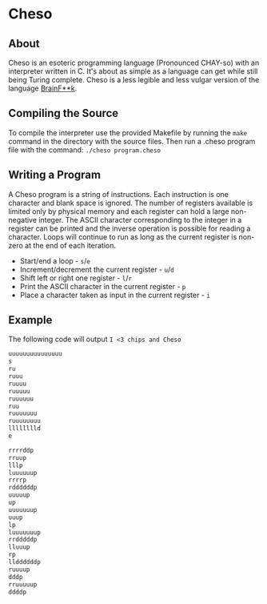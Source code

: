 # Cheso

## About

Cheso is an esoteric programming language (Pronounced CHAY-so) with an interpreter written in C. It's about as simple as a language can get while still being Turing complete. Cheso is a less legible and less vulgar version of the language [BrainF**k](https://en.wikipedia.org/wiki/Brainfuck).

## Compiling the Source

To compile the interpreter use the provided Makefile by running the `make` command in the directory with the source files. Then run a .cheso program file with the command: `./cheso program.cheso`

## Writing a Program

A Cheso program is a string of instructions. Each instruction is one character and blank space is ignored. The number of registers available is limited only by physical memory and each register can hold a large non-negative integer. The ASCII character corresponding to the integer in a register can be printed and the inverse operation is possible for reading a character. Loops will continue to run as long as the current register is non-zero at the end of each iteration.

- Start/end a loop - `s`/`e`
- Increment/decrement the current register - `u`/`d`
- Shift left or right one register - `l`/`r`
- Print the ASCII character in the current register - `p`
- Place a character taken as input in the current register - `i`

## Example

The following code will output `I <3 chips and Cheso`

```txt
uuuuuuuuuuuuuuu
s
ru
ruuu
ruuuu
ruuuuu
ruuuuuu
ruu
ruuuuuuu
ruuuuuuuu
lllllllld
e

rrrrddp
rruup
lllp
luuuuuup
rrrrp
rddddddp
uuuuup
up
uuuuuuup
uuup
lp
luuuuuuup
rrdddddp
lluuup
rp
llddddddp
ruuuup
dddp
rruuuuup
ddddp
```